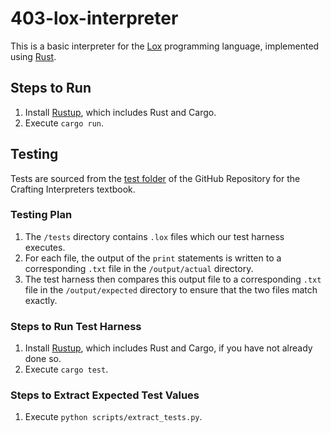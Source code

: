 # 403-lox-interpreter

This is a basic interpreter for the [Lox](https://craftinginterpreters.com/the-lox-language.html) programming language, implemented using [Rust](https://www.rust-lang.org/).

## Steps to Run

1. Install [Rustup](https://www.rust-lang.org/learn/get-started), which includes Rust and Cargo.
2. Execute `cargo run`.

## Testing

Tests are sourced from the [test folder](https://github.com/munificent/craftinginterpreters/tree/master/test) of the GitHub Repository for the Crafting Interpreters textbook.

### Testing Plan

1. The `/tests` directory contains `.lox` files which our test harness executes.
2. For each file, the output of the `print` statements is written to a corresponding `.txt` file in the `/output/actual` directory.
3. The test harness then compares this output file to a corresponding `.txt` file in the `/output/expected` directory to ensure that the two files match exactly.

### Steps to Run Test Harness

1. Install [Rustup](https://www.rust-lang.org/learn/get-started), which includes Rust and Cargo, if you have not already done so.
2. Execute `cargo test`.

### Steps to Extract Expected Test Values

1. Execute `python scripts/extract_tests.py`.